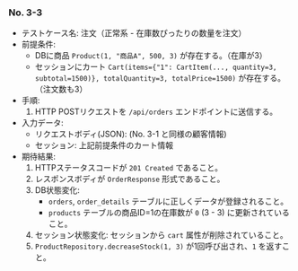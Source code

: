 ### No. 3-3

- テストケース名: 注文（正常系 - 在庫数ぴったりの数量を注文）
- 前提条件:
  - DBに商品 `Product(1, "商品A", 500, 3)` が存在する。（在庫が3）
  - セッションにカート `Cart(items={"1": CartItem(..., quantity=3, subtotal=1500)}, totalQuantity=3, totalPrice=1500)` が存在する。（注文数も3）
- 手順:
  1. HTTP POSTリクエストを `/api/orders` エンドポイントに送信する。
- 入力データ:
  - リクエストボディ(JSON): (No. 3-1 と同様の顧客情報)
  - セッション: 上記前提条件のカート情報
- 期待結果:
  1. HTTPステータスコードが `201 Created` であること。
  2. レスポンスボディが `OrderResponse` 形式であること。
  3. DB状態変化:
     - `orders`, `order_details` テーブルに正しくデータが登録されること。
     - `products` テーブルの商品ID=1の在庫数が `0` (3 - 3) に更新されていること。
  4. セッション状態変化: セッションから `cart` 属性が削除されていること。
  5. `ProductRepository.decreaseStock(1, 3)` が1回呼び出され、`1` を返すこと。
